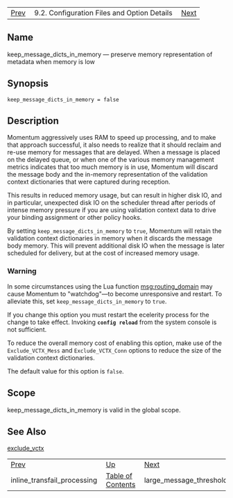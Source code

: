 |     |     |     |
| --- | --- | --- |
| [Prev](conf.ref.inline_transfail_processing)  | 9.2. Configuration Files and Option Details |  [Next](conf.ref.large_message_threshold.php) |

<a name="conf.ref.keep_message_dicts_in_memory"></a>
## Name

keep_message_dicts_in_memory — preserve memory representation of metadata when memory is low

## Synopsis

`keep_message_dicts_in_memory = false`

<a name="idp9947856"></a>
## Description

Momentum aggressively uses RAM to speed up processing, and to make that approach successful, it also needs to realize that it should reclaim and re-use memory for messages that are delayed. When a message is placed on the delayed queue, or when one of the various memory management metrics indicates that too much memory is in use, Momentum will discard the message body and the in-memory representation of the validation context dictionaries that were captured during reception.

This results in reduced memory usage, but can result in higher disk IO, and in particular, unexpected disk IO on the scheduler thread after periods of intense memory pressure if you are using validation context data to drive your binding assignment or other policy hooks.

By setting `keep_message_dicts_in_memory` to `true`, Momentum will retain the validation context dictionaries in memory when it discards the message body memory. This will prevent additional disk IO when the message is later scheduled for delivery, but at the cost of increased memory usage.

### Warning

In some circumstances using the Lua function [msg:routing_domain](lua.ref.msg_routing_domain "msg:routing_domain") may cause Momentum to "watchdog"—to become unresponsive and restart. To alleviate this, set `keep_message_dicts_in_memory` to `true`.

If you change this option you must restart the ecelerity process for the change to take effect. Invoking **`config reload`**         from the system console is not sufficient.

To reduce the overall memory cost of enabling this option, make use of the `Exclude_VCTX_Mess` and `Exclude_VCTX_Conn` options to reduce the size of the validation context dictionaries.

The default value for this option is `false`.

<a name="idp9959056"></a>
## Scope

keep_message_dicts_in_memory is valid in the global scope.

<a name="idp9960704"></a>
## See Also

[exclude_vctx](conf.ref.exclude_vctx "exclude_vctx")

|     |     |     |
| --- | --- | --- |
| [Prev](conf.ref.inline_transfail_processing)  | [Up](conf.ref.files.php) |  [Next](conf.ref.large_message_threshold.php) |
| inline_transfail_processing  | [Table of Contents](index) |  large_message_threshold |
